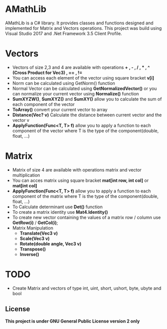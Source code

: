 # AMathLib

AMathLib is a C# library. It provides classes and functions designed and implemented for Matrix and Vectors operations.
This project was build using Visual Studio 2017 and .Net Framework 3.5 Client Profile.

# Vectors
  - Vectors of size 2,3 and 4 are available with operations **+ , - , / , * , ^ (Cross Product for Vec3) , == , !=**
  - You can access each element of the vector using square bracket **v[i]**
  - Norm can be calculated using GetNorm() function
  - Normal Vector can be calculated using **GetNormalizedVector()** or you can normalize your current vector using **Normalize()** function
  - **SumXYZW()**, **SumXYZ()** and **SumXY()** allow you to calculate the sum of each component of the vector
  - **ToArray()** convert your current vector to array
  - **Distance(Vec? v)** Calculate the distance between current vector and the vector v
  - **ApplyFunction(Func<T, T> f)** allow you to apply a function to each component of the vector where T is the type of the component(double, float, ...)

# Matrix
  - Matrix of size 4 are available with operations matrix and vector multiplication 
  - You can acces matrix using square bracket **mat[int row, int col]** or **mat[int col]**
  - **ApplyFunction(Func<T, T> f)** allow you to apply a function to each component of the matrix where T is the type of the component(double, float, ...)
  - To Calculate determinant use **Det()** function
  - To create a matrix identity use **Mat4.Identity()**
  - To create new vector containing the values of a matrix row / column use **GetRow(i)** / **GetCol(i)**;
  - Matrix Manipulation
    * **Translate(Vec3 v)**
    * **Scale(Vec3 v)**
    * **Rotate(double angle, Vec3 v)**
    * **Transpose()**
    * **Inverse()**

# TODO
  - Create Matrix and vectors of type int, uint, short, ushort, byte, ubyte and bool


License
----

**This project is under GNU General Public License version 2 only**

